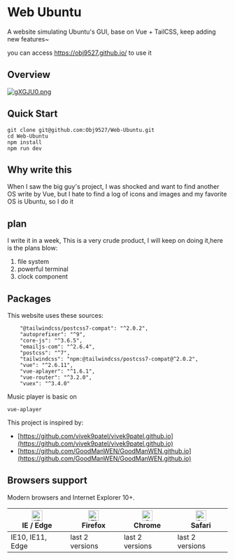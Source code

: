 # Web Ubuntu

A website simulating Ubuntu's GUI, base on Vue + TailCSS, keep adding new features~

you can access https://obj9527.github.io/ to use it

## Overview

[![gXGJU0.png](https://z3.ax1x.com/2021/05/23/gXGJU0.png)](https://imgtu.com/i/gXGJU0)

## Quick Start
```
git clone git@github.com:Obj9527/Web-Ubuntu.git
cd Web-Ubuntu
npm install
npm run dev
```

## Why write this
When I saw the big guy's project, I was shocked and want to find another OS write by Vue, but I hate to find a log of icons and images and my favorite OS is Ubuntu, so I do it

## plan
I write it in a week, This is a very crude product, I will keep on doing it,here is the plans blow:
1. file system 
2. powerful terminal
3. clock component

## Packages

This website uses these sources:
```
    "@tailwindcss/postcss7-compat": "^2.0.2",
    "autoprefixer": "^9",
    "core-js": "^3.6.5",
    "emailjs-com": "^2.6.4",
    "postcss": "^7",
    "tailwindcss": "npm:@tailwindcss/postcss7-compat@^2.0.2",
    "vue": "^2.6.11",
    "vue-aplayer": "^1.6.1",
    "vue-router": "^3.2.0",
    "vuex": "^3.4.0"
```

Music player is basic on
```
vue-aplayer
```
This project is inspired by:
- [https://github.com/vivek9patel/vivek9patel.github.io](https://github.com/vivek9patel/vivek9patel.github.io)
- [https://github.com/GoodManWEN/GoodManWEN.github.io](https://github.com/GoodManWEN/GoodManWEN.github.io)

## Browsers support

Modern browsers and Internet Explorer 10+.

| [<img src="https://raw.githubusercontent.com/alrra/browser-logos/master/src/edge/edge_48x48.png" alt="IE / Edge" width="24px" height="24px" />](http://godban.github.io/browsers-support-badges/)</br>IE / Edge | [<img src="https://raw.githubusercontent.com/alrra/browser-logos/master/src/firefox/firefox_48x48.png" alt="Firefox" width="24px" height="24px" />](http://godban.github.io/browsers-support-badges/)</br>Firefox | [<img src="https://raw.githubusercontent.com/alrra/browser-logos/master/src/chrome/chrome_48x48.png" alt="Chrome" width="24px" height="24px" />](http://godban.github.io/browsers-support-badges/)</br>Chrome | [<img src="https://raw.githubusercontent.com/alrra/browser-logos/master/src/safari/safari_48x48.png" alt="Safari" width="24px" height="24px" />](http://godban.github.io/browsers-support-badges/)</br>Safari |
| --------- | --------- | --------- | --------- |
| IE10, IE11, Edge| last 2 versions| last 2 versions| last 2 versions